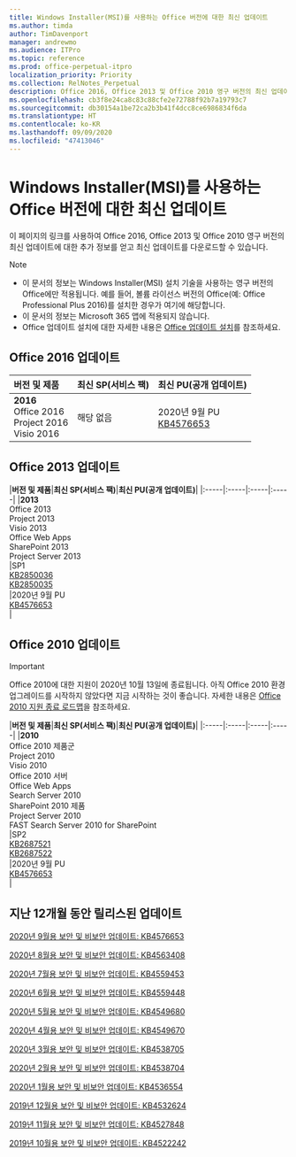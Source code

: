 ```yaml
---
title: Windows Installer(MSI)를 사용하는 Office 버전에 대한 최신 업데이트
ms.author: timda
author: TimDavenport
manager: andrewmo
ms.audience: ITPro
ms.topic: reference
ms.prod: office-perpetual-itpro
localization_priority: Priority
ms.collection: RelNotes_Perpetual
description: Office 2016, Office 2013 및 Office 2010 영구 버전의 최신 업데이트 정보에 대한 링크를 IT 전문가에게 제공합니다.
ms.openlocfilehash: cb3f8e24ca8c83c88cfe2e72788f92b7a19793c7
ms.sourcegitcommit: db30154a1be72ca2b3b41f4dcc8ce6986834f6da
ms.translationtype: HT
ms.contentlocale: ko-KR
ms.lasthandoff: 09/09/2020
ms.locfileid: "47413046"
---
```

# <a name="latest-updates-for-versions-of-office-that-use-windows-installer-msi"></a>Windows Installer(MSI)를 사용하는 Office 버전에 대한 최신 업데이트

이 페이지의 링크를 사용하여 Office 2016, Office 2013 및 Office 2010 영구 버전의 최신 업데이트에 대한 추가 정보를 얻고 최신 업데이트를 다운로드할 수 있습니다.
  
 
> [!NOTE]
> - 이 문서의 정보는 Windows Installer(MSI) 설치 기술을 사용하는 영구 버전의 Office에만 적용됩니다. 예를 들어, 볼륨 라이선스 버전의 Office(예: Office Professional Plus 2016)를 설치한 경우가 여기에 해당합니다.
> - 이 문서의 정보는 Microsoft 365 앱에 적용되지 않습니다.
> - Office 업데이트 설치에 대한 자세한 내용은 [Office 업데이트 설치](https://support.office.com/article/2ab296f3-7f03-43a2-8e50-46de917611c5)를 참조하세요. 


## <a name="office-2016-updates"></a>Office 2016 업데이트

|**버전 및 제품**|**최신 SP(서비스 팩)**|**최신 PU(공개 업데이트)**|
|:-----|:-----|:-----|
|**2016** <br/> Office 2016  <br/> Project 2016  <br/> Visio 2016  <br/> |해당 없음  <br/> |2020년 9월 PU  <br/> [KB4576653](https://support.microsoft.com/help/4576653) <br/> |
   
## <a name="office-2013-updates"></a>Office 2013 업데이트

|**버전 및 제품**|**최신 SP(서비스 팩)**|**최신 PU(공개 업데이트)**|
|:-----|:-----|:-----|:-----|
|**2013** <br/> Office 2013  <br/> Project 2013  <br/> Visio 2013  <br/> Office Web Apps  <br/> SharePoint 2013  <br/> Project Server 2013  <br/> |SP1 <br/> [KB2850036](https://support.microsoft.com/kb/2850036) <br/>[KB2850035](https://support.microsoft.com/kb/2850035) <br/> |2020년 9월 PU  <br/> [KB4576653](https://support.microsoft.com/help/4576653) <br/> |
   
## <a name="office-2010-updates"></a>Office 2010 업데이트
> [!IMPORTANT]
> Office 2010에 대한 지원이 2020년 10월 13일에 종료됩니다. 아직 Office 2010 환경 업그레이드를 시작하지 않았다면 지금 시작하는 것이 좋습니다. 자세한 내용은 [Office 2010 지원 종료 로드맵](https://docs.microsoft.com/DeployOffice/office-2010-end-support-roadmap)을 참조하세요. 

|**버전 및 제품**|**최신 SP(서비스 팩)**|**최신 PU(공개 업데이트)**|
|:-----|:-----|:-----|:-----|
|**2010** <br/> Office 2010 제품군  <br/> Project 2010  <br/> Visio 2010  <br/> Office 2010 서버  <br/> Office Web Apps  <br/> Search Server 2010  <br/> SharePoint 2010 제품  <br/> Project Server 2010  <br/> FAST Search Server 2010 for SharePoint  <br/> |SP2 <br/>[KB2687521](https://support.microsoft.com/kb/2687521) <br/> [KB2687522](https://support.microsoft.com/kb/2687522) <br/> |2020년 9월 PU  <br/> [KB4576653](https://support.microsoft.com/help/4576653) <br/>|
   

   
## <a name="updates-released-in-past-12-months"></a>지난 12개월 동안 릴리스된 업데이트
[2020년 9월용 보안 및 비보안 업데이트: KB4576653](https://support.microsoft.com/help/4576653)

[2020년 8월용 보안 및 비보안 업데이트: KB4563408](https://support.microsoft.com/help/4563408)

[2020년 7월용 보안 및 비보안 업데이트: KB4559453](https://support.microsoft.com/help/4559453)

[2020년 6월용 보안 및 비보안 업데이트: KB4559448](https://support.microsoft.com/help/4559448)

[2020년 5월용 보안 및 비보안 업데이트: KB4549680](https://support.microsoft.com/help/4549680)

[2020년 4월용 보안 및 비보안 업데이트: KB4549670](https://support.microsoft.com/help/4549670)

[2020년 3월용 보안 및 비보안 업데이트: KB4538705](https://support.microsoft.com/help/4538705)

[2020년 2월용 보안 및 비보안 업데이트: KB4538704](https://support.microsoft.com/help/4538704)

[2020년 1월용 보안 및 비보안 업데이트: KB4536554](https://support.microsoft.com/help/4536554)

[2019년 12월용 보안 및 비보안 업데이트: KB4532624](https://support.microsoft.com/help/4532624)

[2019년 11월용 보안 및 비보안 업데이트: KB4527848](https://support.microsoft.com/help/4527848)

[2019년 10월용 보안 및 비보안 업데이트: KB4522242](https://support.microsoft.com/help/4522242)





</br>